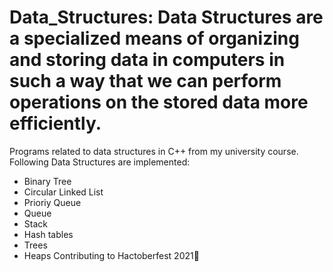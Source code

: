 # Data_Structures: Data Structures are a specialized means of organizing and storing data in computers in such a way that we can perform operations on the stored data more efficiently.
Programs related to data structures in C++ from my university course.
 Following Data Structures are implemented:
* Binary Tree
* Circular Linked List 
* Prioriy Queue
* Queue
* Stack
* Hash tables
* Trees
* Heaps
Contributing to Hactoberfest 2021🖤


